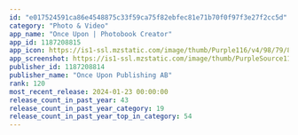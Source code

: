 ```yaml
---
id: "e017524591ca86e4548875c33f59ca75f82ebfec81e71b70f0f97f3e27f2cc5d"
category: "Photo & Video"
app_name: "Once Upon | Photobook Creator"
app_id: 1187208815
app_icon: https://is1-ssl.mzstatic.com/image/thumb/Purple116/v4/98/79/89/987989de-1cc7-5677-1349-65c64bedb3b5/AppIcon-0-0-1x_U007emarketing-0-10-0-85-220.png/1024x1024bb.png
app_screenshot: https://is1-ssl.mzstatic.com/image/thumb/PurpleSource116/v4/08/92/25/089225f4-f6c8-15cd-c9e8-7cf224e9a796/1c9df9ba-ff65-4855-b054-f75a9b7cf3b1_01_Always-needed_US.jpg/1242x2688bb.png
publisher_id: 1187208814
publisher_name: "Once Upon Publishing AB"
rank: 120
most_recent_release: 2024-01-23 00:00:00
release_count_in_past_year: 43
release_count_in_past_year_category: 19
release_count_in_past_year_top_in_category: 54
---
```

